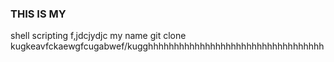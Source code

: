 ### THIS IS MY 
shell scripting
f,jdcjydjc
my name git 
clone
kugkeavfckaewgfcugabwef/kugghhhhhhhhhhhhhhhhhhhhhhhhhhhhhhhhhh
